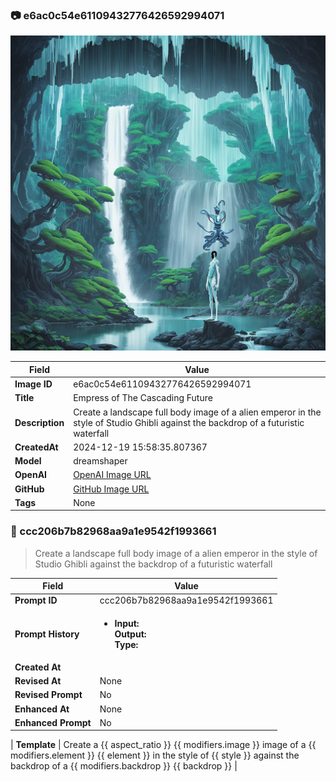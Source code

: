 

### 📷 e6ac0c54e61109432776426592994071 


![data.id](./e6ac0c54e61109432776426592994071.jpg)


| Field          | Value                                                                                                                     |
|----------------|---------------------------------------------------------------------------------------------------------------------------|
| **Image ID**             | e6ac0c54e61109432776426592994071                                                                                                             |
| **Title**           | Empress of The Cascading Future                                                                                                       |
| **Description**           | Create a landscape full body image of a alien emperor in the style of Studio Ghibli against the backdrop of a futuristic waterfall                                                                                                       |
| **CreatedAt**        | 2024-12-19 15:58:35.807367                                                                                                        |
| **Model**        | dreamshaper                                                                                                        |
| **OpenAI**         | [OpenAI Image URL](http://192.168.1.85:8081/generated-images/b641105214925.png)                                                                                |
| **GitHub**         | [GitHub Image URL](https://raw.githubusercontent.com/Caneta-Silva/studio-ghibli/refs/heads/main/images/e6ac0c54e61109432776426592994071/e6ac0c54e61109432776426592994071.jpg)                                                                                |
| **Tags**       | None                                                                                                                   |

### 📜 ccc206b7b82968aa9a1e9542f1993661

> Create a landscape full body image of a alien emperor in the style of Studio Ghibli against the backdrop of a futuristic waterfall

| Field          | Value                                                                                                                                                                      |
|----------------|----------------------------------------------------------------------------------------------------------------------------------------------------------------------------|
| **Prompt ID**  | ccc206b7b82968aa9a1e9542f1993661                                                                                                                                                            |
| **Prompt History** | <ul><li>**Input:**  <br> **Output:**  <br> **Type:** </li></ul> |
| **Created At** |                                                                                                                                                    |
| **Revised At** | None                                                                                                                                                   |
| **Revised Prompt** | No                                                                                                                                                                      |
| **Enhanced At** | None                                                                                                                                                  |
| **Enhanced Prompt** | No                                                                                                                                                                    |

| **Template**   | Create a {{ aspect_ratio }} {{ modifiers.image }} image of a {{ modifiers.element }} {{ element }} in the style of {{ style }} against the backdrop of a {{ modifiers.backdrop }} {{ backdrop }}                                                                                                                                           |


